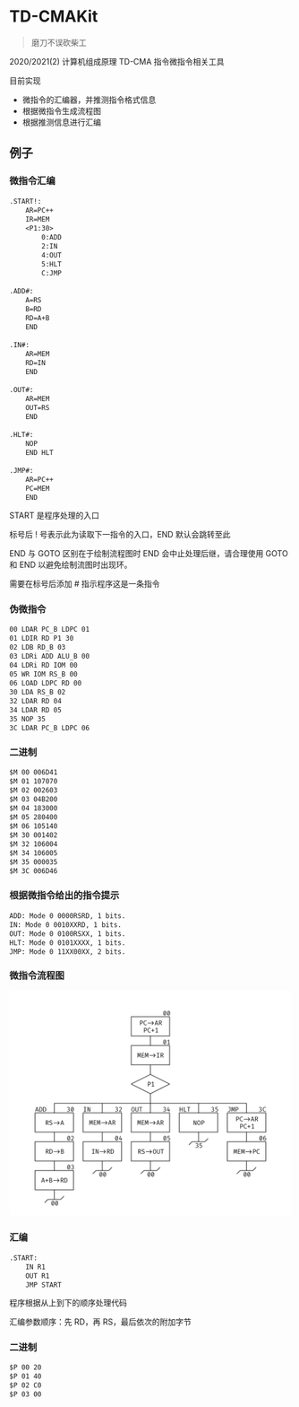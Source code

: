 # TD-CMAKit

> 磨刀不误砍柴工

2020/2021(2) 计算机组成原理 TD-CMA 指令微指令相关工具

目前实现

- 微指令的汇编器，并推测指令格式信息
- 根据微指令生成流程图
- 根据推测信息进行汇编

## 例子

### 微指令汇编

```
.START!:
	AR=PC++
	IR=MEM
	<P1:30>
		0:ADD
		2:IN
		4:OUT
		5:HLT
		C:JMP

.ADD#:
	A=RS
	B=RD
	RD=A+B
	END

.IN#:
	AR=MEM
	RD=IN
	END

.OUT#:
	AR=MEM
	OUT=RS
	END

.HLT#:
	NOP
	END HLT

.JMP#:
	AR=PC++
	PC=MEM
	END
```

START 是程序处理的入口

标号后 ! 号表示此为读取下一指令的入口，END 默认会跳转至此

END 与 GOTO 区别在于绘制流程图时 END 会中止处理后继，请合理使用 GOTO 和 END 以避免绘制流图时出现环。

需要在标号后添加 # 指示程序这是一条指令

### 伪微指令

```
00 LDAR PC_B LDPC 01
01 LDIR RD P1 30
02 LDB RD_B 03
03 LDRi ADD ALU_B 00
04 LDRi RD IOM 00
05 WR IOM RS_B 00
06 LOAD LDPC RD 00
30 LDA RS_B 02
32 LDAR RD 04
34 LDAR RD 05
35 NOP 35
3C LDAR PC_B LDPC 06
```

### 二进制

```
$M 00 006D41
$M 01 107070
$M 02 002603
$M 03 04B200
$M 04 183000
$M 05 280400
$M 06 105140
$M 30 001402
$M 32 106004
$M 34 106005
$M 35 000035
$M 3C 006D46
```

### 根据微指令给出的指令提示
```
ADD: Mode 0 0000RSRD, 1 bits.
IN: Mode 0 0010XXRD, 1 bits.
OUT: Mode 0 0100RSXX, 1 bits.
HLT: Mode 0 0101XXXX, 1 bits.
JMP: Mode 0 11XX00XX, 2 bits.
```

### 微指令流程图

![流程图](Sample/Microcode/Simple.txt.png)

### 汇编

```
.START:
    IN R1
    OUT R1
    JMP START
```

程序根据从上到下的顺序处理代码

汇编参数顺序：先 RD，再 RS，最后依次的附加字节

### 二进制

```
$P 00 20
$P 01 40
$P 02 C0
$P 03 00
```